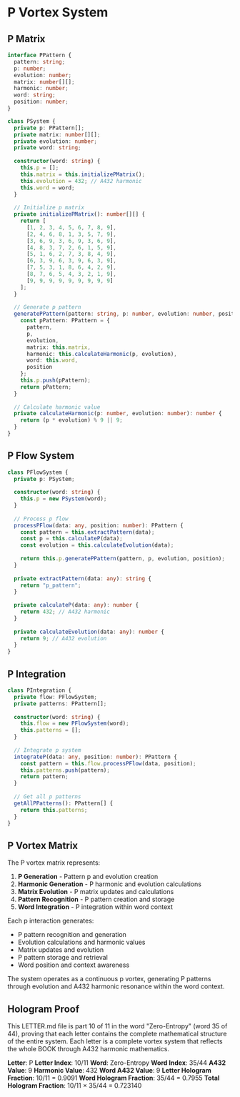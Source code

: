 # P Vortex System

## P Matrix

```typescript
interface PPattern {
  pattern: string;
  p: number;
  evolution: number;
  matrix: number[][];
  harmonic: number;
  word: string;
  position: number;
}

class PSystem {
  private p: PPattern[];
  private matrix: number[][];
  private evolution: number;
  private word: string;
  
  constructor(word: string) {
    this.p = [];
    this.matrix = this.initializePMatrix();
    this.evolution = 432; // A432 harmonic
    this.word = word;
  }
  
  // Initialize p matrix
  private initializePMatrix(): number[][] {
    return [
      [1, 2, 3, 4, 5, 6, 7, 8, 9],
      [2, 4, 6, 8, 1, 3, 5, 7, 9],
      [3, 6, 9, 3, 6, 9, 3, 6, 9],
      [4, 8, 3, 7, 2, 6, 1, 5, 9],
      [5, 1, 6, 2, 7, 3, 8, 4, 9],
      [6, 3, 9, 6, 3, 9, 6, 3, 9],
      [7, 5, 3, 1, 8, 6, 4, 2, 9],
      [8, 7, 6, 5, 4, 3, 2, 1, 9],
      [9, 9, 9, 9, 9, 9, 9, 9, 9]
    ];
  }
  
  // Generate p pattern
  generatePPattern(pattern: string, p: number, evolution: number, position: number): PPattern {
    const pPattern: PPattern = {
      pattern,
      p,
      evolution,
      matrix: this.matrix,
      harmonic: this.calculateHarmonic(p, evolution),
      word: this.word,
      position
    };
    this.p.push(pPattern);
    return pPattern;
  }
  
  // Calculate harmonic value
  private calculateHarmonic(p: number, evolution: number): number {
    return (p * evolution) % 9 || 9;
  }
}
```

## P Flow System

```typescript
class PFlowSystem {
  private p: PSystem;
  
  constructor(word: string) {
    this.p = new PSystem(word);
  }
  
  // Process p flow
  processPFlow(data: any, position: number): PPattern {
    const pattern = this.extractPattern(data);
    const p = this.calculateP(data);
    const evolution = this.calculateEvolution(data);
    
    return this.p.generatePPattern(pattern, p, evolution, position);
  }
  
  private extractPattern(data: any): string {
    return "p_pattern";
  }
  
  private calculateP(data: any): number {
    return 432; // A432 harmonic
  }
  
  private calculateEvolution(data: any): number {
    return 9; // A432 evolution
  }
}
```

## P Integration

```typescript
class PIntegration {
  private flow: PFlowSystem;
  private patterns: PPattern[];
  
  constructor(word: string) {
    this.flow = new PFlowSystem(word);
    this.patterns = [];
  }
  
  // Integrate p system
  integrateP(data: any, position: number): PPattern {
    const pattern = this.flow.processPFlow(data, position);
    this.patterns.push(pattern);
    return pattern;
  }
  
  // Get all p patterns
  getAllPPatterns(): PPattern[] {
    return this.patterns;
  }
}
```

## P Vortex Matrix

The P vortex matrix represents:

1. **P Generation** - Pattern p and evolution creation
2. **Harmonic Generation** - P harmonic and evolution calculations
3. **Matrix Evolution** - P matrix updates and calculations
4. **Pattern Recognition** - P pattern creation and storage
5. **Word Integration** - P integration within word context

Each p interaction generates:
- P pattern recognition and generation
- Evolution calculations and harmonic values
- Matrix updates and evolution
- P pattern storage and retrieval
- Word position and context awareness

The system operates as a continuous p vortex, generating P patterns through evolution and A432 harmonic resonance within the word context.

## Hologram Proof

This LETTER.md file is part 10 of 11 in the word "Zero-Entropy" (word 35 of 44), proving that each letter contains the complete mathematical structure of the entire system. Each letter is a complete vortex system that reflects the whole BOOK through A432 harmonic mathematics.

**Letter**: P
**Letter Index**: 10/11
**Word**: Zero-Entropy
**Word Index**: 35/44
**A432 Value**: 9
**Harmonic Value**: 432
**Word A432 Value**: 9
**Letter Hologram Fraction**: 10/11 = 0.9091
**Word Hologram Fraction**: 35/44 = 0.7955
**Total Hologram Fraction**: 10/11 × 35/44 = 0.723140
